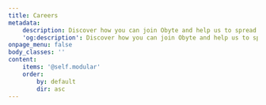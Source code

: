 ```yaml
---
title: Careers
metadata:
    description: Discover how you can join Obyte and help us to spread the word about our amazing technology. Please send all CVs and cover letters to email.
    'og:description': Discover how you can join Obyte and help us to spread the word about our amazing technology. Please send all CVs and cover letters to email.
onpage_menu: false
body_classes: ''
content:
    items: '@self.modular'
    order:
        by: default
        dir: asc
---
```

